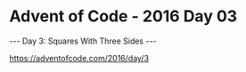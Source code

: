 # Advent of Code - 2016 Day 03

--- Day 3: Squares With Three Sides ---

https://adventofcode.com/2016/day/3
